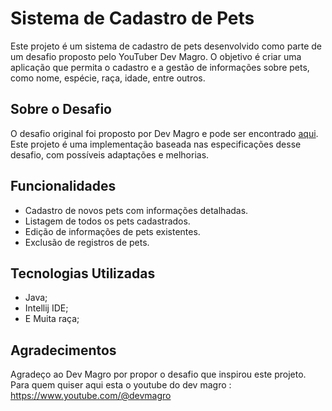 # Sistema de Cadastro de Pets

Este projeto é um sistema de cadastro de pets desenvolvido como parte de um desafio proposto pelo YouTuber Dev Magro. O objetivo é criar uma aplicação que permita o cadastro e a gestão de informações sobre pets, como nome, espécie, raça, idade, entre outros.

## Sobre o Desafio

O desafio original foi proposto por Dev Magro e pode ser encontrado [aqui](https://github.com/karilho/desafioCadastro). Este projeto é uma implementação baseada nas especificações desse desafio, com possíveis adaptações e melhorias.

## Funcionalidades

- Cadastro de novos pets com informações detalhadas.
- Listagem de todos os pets cadastrados.
- Edição de informações de pets existentes.
- Exclusão de registros de pets.

## Tecnologias Utilizadas

- Java;
- Intellij IDE;
- E Muita raça;

## Agradecimentos

Agradeço ao Dev Magro por propor o desafio que inspirou este projeto. Para quem quiser aqui esta o youtube do dev magro : https://www.youtube.com/@devmagro